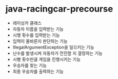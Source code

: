 # java-racingcar-precourse
- 레이싱카 클래스
- 자동차 이름을 입력받는 기능
- 시행 횟수를 입력받는 기능
- 입력이 올바른지 판단하는 기능
- IllegalArgumentException을 일으키는 기능
- 난수를 발생시켜 자동차가 전진할 지 결정하는 기능
- 시횅 횟수만큼 게임을 진행시키는 기능
- 우승자를 찾는 기능
- 최종 우승자를 출력하는 기능
